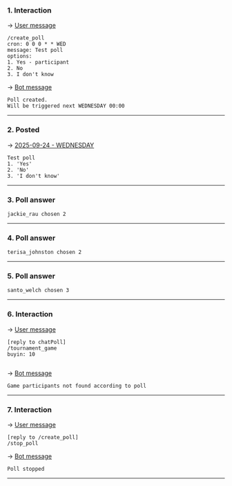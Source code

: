 ### 1. Interaction

&rarr; <ins>User message</ins>

```
/create_poll
cron: 0 0 0 * * WED
message: Test poll
options: 
1. Yes - participant
2. No
3. I don't know 
```

&rarr; <ins>Bot message</ins>

``` 
Poll created.
Will be triggered next WEDNESDAY 00:00 
``` 
___

### 2. Posted

&rarr; <ins>2025-09-24 - WEDNESDAY</ins>

``` 
Test poll
1. 'Yes'
2. 'No'
3. 'I don't know'
``` 
___

### 3. Poll answer

``` 
jackie_rau chosen 2
``` 
___

### 4. Poll answer

``` 
terisa_johnston chosen 2
``` 
___

### 5. Poll answer

``` 
santo_welch chosen 3
``` 
___

### 6. Interaction

&rarr; <ins>User message</ins>

```
[reply to chatPoll]
/tournament_game
buyin: 10
 
```

&rarr; <ins>Bot message</ins>

``` 
Game participants not found according to poll 
``` 
___

### 7. Interaction

&rarr; <ins>User message</ins>

```
[reply to /create_poll]
/stop_poll 
```

&rarr; <ins>Bot message</ins>

``` 
Poll stopped 
``` 
___